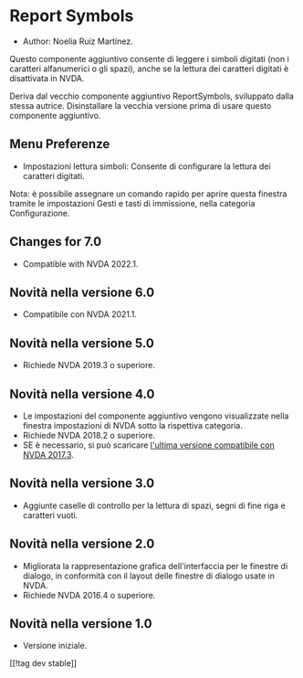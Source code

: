 # Report Symbols #

*	Author: Noelia Ruiz Martínez.

Questo componente aggiuntivo consente di leggere i simboli digitati (non i
caratteri alfanumerici o gli spazi), anche se la lettura dei caratteri
digitati è disattivata in NVDA.

Deriva dal vecchio componente aggiuntivo  ReportSymbols, sviluppato dalla
stessa autrice. Disinstallare la vecchia versione prima di usare questo
componente aggiuntivo.

## Menu Preferenze ##
*	Impostazioni lettura simboli: Consente di configurare la lettura dei
  caratteri digitati.

Nota: è possibile assegnare un comando rapido per aprire questa finestra
tramite le impostazioni Gesti e tasti di immissione, nella categoria
Configurazione.

## Changes for 7.0
* Compatible with NVDA 2022.1.

## Novità nella versione 6.0
* Compatibile con NVDA 2021.1.

## Novità nella versione 5.0 ##
*	Richiede NVDA 2019.3 o superiore.

## Novità nella versione 4.0 ##
* Le impostazioni del componente aggiuntivo vengono visualizzate nella
  finestra impostazioni di NVDA sotto la rispettiva categoria.
* Richiede NVDA 2018.2 o superiore.
* SE è necessario, si può scaricare [l'ultima versione compatibile con NVDA
  2017.3][3].

## Novità nella versione 3.0 ##
* Aggiunte caselle di controllo per la lettura di spazi, segni di fine riga
  e caratteri vuoti.

## Novità nella versione 2.0 ##
*	Migliorata la rappresentazione grafica dell'interfaccia per le finestre di
  dialogo, in conformità con il layout delle finestre di dialogo usate in
  NVDA.
*	Richiede NVDA 2016.4 o superiore.

## Novità nella versione 1.0 ##
*	Versione iniziale.

[[!tag dev stable]]

[3]: https://www.nvaccess.org/addonStore/legacy?file=rsy-o
